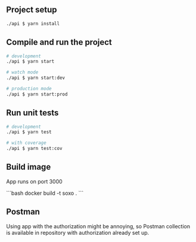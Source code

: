 ## Project setup

```bash
./api $ yarn install
```

## Compile and run the project

```bash
# development
./api $ yarn start

# watch mode
./api $ yarn start:dev

# production mode
./api $ yarn start:prod
```

## Run unit tests

```bash
# development
./api $ yarn test

# with coverage
./api $ yarn test:cov
```

## Build image
<p>App runs on port 3000</p>
```bash
docker build -t soxo .
```

## Postman
<p>Using app with the authorization might be annoying, so Postman collection is available in repository with authorization already set up.</p>
